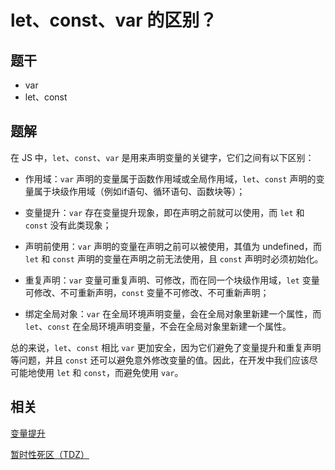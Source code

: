 # let、const、var 的区别？

## 题干

- var
- let、const

## 题解

在 JS 中，`let`、`const`、`var` 是用来声明变量的关键字，它们之间有以下区别：


- 作用域：`var` 声明的变量属于函数作用域或全局作用域，`let`、`const` 声明的变量属于块级作用域（例如if语句、循环语句、函数块等）；

- 变量提升：`var` 存在变量提升现象，即在声明之前就可以使用，而 `let` 和 `const` 没有此类现象；

- 声明前使用：`var` 声明的变量在声明之前可以被使用，其值为 undefined，而 `let` 和 `const` 声明的变量在声明之前无法使用，且 `const` 声明时必须初始化。

- 重复声明：`var` 变量可重复声明、可修改，而在同一个块级作用域，`let` 变量可修改、不可重新声明，`const` 变量不可修改、不可重新声明；

- 绑定全局对象：`var` 在全局环境声明变量，会在全局对象里新建一个属性，而 `let`、`const` 在全局环境声明变量，不会在全局对象里新建一个属性。


总的来说，`let`、`const` 相比 `var` 更加安全，因为它们避免了变量提升和重复声明等问题，并且 `const` 还可以避免意外修改变量的值。因此，在开发中我们应该尽可能地使用 `let` 和 `const`，而避免使用 `var`。


## 相关

[变量提升](./010050_variable_elevation.md)

[暂时性死区（TDZ）](./010055_tdz.md)
